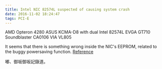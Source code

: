 ```yaml
---
title: Intel NIC 82574L suspected of causing system crash
date: 2016-11-02 18:24:47
tags: PCI-E
---
```

AMD Opteron 4280
ASUS KCMA-D8 with dual Intel 82574L
EVGA GT710
Soundblaster CA0106
VIA VL805

It seems that there is something wrong inside the NIC's EEPROM, related to the buggy powersaving function.
[Reference](https://sourceforge.net/projects/e1000/files/e1000e%20stable/eeprom_fix_82574_or_82583/)

嘟、御坂御坂記錄道。
